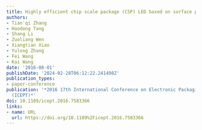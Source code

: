 ```yaml
---
title: Highly efficient chip scale package (CSP) LED based on surface patterning
authors:
- Tian′qi Zhang
- Haodong Tang
- Shang Li
- Zuoliang Wen
- Xiangtian Xiao
- Yulong Zhang
- Fei Wang
- Kai Wang
date: '2016-08-01'
publishDate: '2024-02-28T06:12:22.241498Z'
publication_types:
- paper-conference
publication: '*2016 17th International Conference on Electronic Packaging Technology
  (ICEPT)*'
doi: 10.1109/icept.2016.7583366
links:
- name: URL
  url: https://doi.org/10.1109%2Ficept.2016.7583366
---
```

